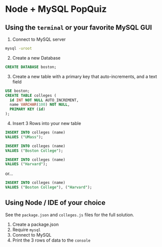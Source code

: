 # Node + MySQL PopQuiz

## Using the `terminal` or your favorite MySQL GUI
1. Connect to MySQL server
```bash
mysql -uroot
```

2. Create a new Database
```sql
CREATE DATABASE boston;
```

3. Create a new table with a primary key that auto-increments, and a text field
```sql
USE boston;
CREATE TABLE colleges (
  id INT NOT NULL AUTO_INCREMENT,
  name VARCHAR(100) NOT NULL,
  PRIMARY KEY (id)
);
```

4. Insert 3 Rows into your new table
```sql
INSERT INTO colleges (name)
VALUES ("UMass");

INSERT INTO colleges (name)
VALUES ("Boston College");

INSERT INTO colleges (name)
VALUES ("Harvard");
```
or...
```sql
INSERT INTO colleges (name)
VALUES ("Boston College"), ("Harvard");
```

## Using Node / IDE of your choice
See the `package.json` and `colleges.js` files for the full solution.

1. Create a package.json
2. Require `mysql`
3. Connect to MySQL
4. Print the 3 rows of data to the `console`
